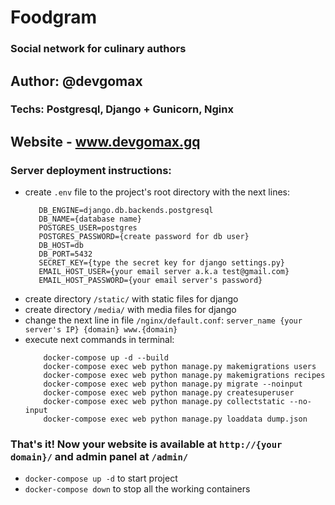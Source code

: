 # Foodgram
### Social network for culinary authors
## Author: @devgomax
### Techs: Postgresql, Django + Gunicorn, Nginx
## Website - www.devgomax.gq
### Server deployment instructions:
- create ```.env``` file to the project's root directory with the next lines:
     ```
        DB_ENGINE=django.db.backends.postgresql
        DB_NAME={database name}
        POSTGRES_USER=postgres
        POSTGRES_PASSWORD={create password for db user}
        DB_HOST=db
        DB_PORT=5432
        SECRET_KEY={type the secret key for django settings.py}
        EMAIL_HOST_USER={your email server a.k.a test@gmail.com}
        EMAIL_HOST_PASSWORD={your email server's password}
     ```
- create directory ```/static/``` with static files for django
- create directory ```/media/``` with media files for django
- change the next line in file ```/nginx/default.conf```:
    ```server_name {your server's IP} {domain} www.{domain}```
- execute next commands in terminal:
    ```
        docker-compose up -d --build
        docker-compose exec web python manage.py makemigrations users
        docker-compose exec web python manage.py makemigrations recipes
        docker-compose exec web python manage.py migrate --noinput
        docker-compose exec web python manage.py createsuperuser
        docker-compose exec web python manage.py collectstatic --no-input
        docker-compose exec web python manage.py loaddata dump.json
    ```
### That's it! Now your website is available at ```http://{your domain}/``` and admin panel at ```/admin/```
- ```docker-compose up -d``` to start project
- ```docker-compose down``` to stop all the working containers